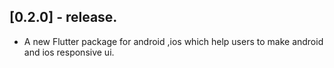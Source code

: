 ## [0.2.0] - release.

* A new Flutter package for android ,ios which help users to make android and ios responsive ui.

